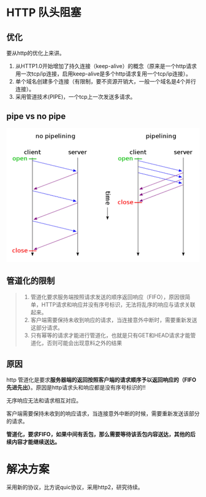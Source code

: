 # HTTP 队头阻塞

## 优化

要从http的优化上来讲。

1. 从HTTP1.0开始增加了持久连接（keep-alive）的概念（原来是一个http请求用一次tcp/ip连接，启用keep-alive是多个http请求复用一个tcp/ip连接）。
1. 单个域名创建多个连接（有限制，要不资源开销大，一般一个域名是4个并行连接）。
1. 采用管道技术(PIPE)，一个tcp上一次发送多请求。

## pipe vs no pipe
![http-pipe](https://github.com/skyujilong/notebook/blob/master/src/HTTP-PIPE.PNG)

## 管道化的限制

> 1. 管道化要求服务端按照请求发送的顺序返回响应（FIFO），原因很简单，HTTP请求和响应并没有序号标识，无法将乱序的响应与请求关联起来。
> 1. 客户端需要保持未收到响应的请求，当连接意外中断时，需要重新发送这部分请求。 
> 1. 只有幂等的请求才能进行管道化，也就是只有GET和HEAD请求才能管道化，否则可能会出现意料之外的结果

## 原因

http 管道化是要求**服务器端的返回按照客户端的请求顺序予以返回响应的（FIFO先进先出）**。原因是http请求头和响应都是没有序号标识的!!

无序响应无法和请求相互对应。

客户端需要保持未收到的响应请求，当连接意外中断的时候，需要重新发送该部分的请求。

**管道化，要求FIFO，如果中间有丢包，那么需要等待该丢包内容送达，其他的后续内容才能继续送达。**

# 解决方案

采用新的协议，比方说quic协议，采用http2，研究待续。